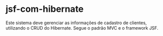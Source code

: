 # jsf-com-hibernate
Este sistema deve gerenciar as informações de cadastro de clientes, utilizando o CRUD do Hibernate. Segue o padrão MVC e o framework JSF.
